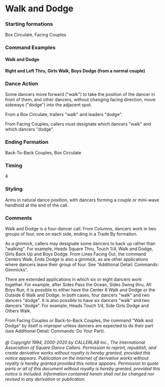 
# Walk and Dodge

### Starting formations

Box Circulate, Facing Couples

### Command Examples

#### Walk and Dodge
#### Right and Left Thru, Girls Walk, Boys Dodge (from a normal couple)

### Dance Action

Some dancers move forward ("walk") to take the position of the dancer in front of them, and other dancers,
without changing facing direction, move sideways ("dodge") into the adjacent spot.

From a Box Circulate, trailers "walk" and leaders "dodge".

From Facing Couples, callers must designate which dancers "walk" and which dancers "dodge".

### Ending Formation

Back-To-Back Couples, Box Circulate

### Timing

4

### Styling

Arms in natural dance position, with dancers forming a couple or
mini-wave handhold at the end of the call.

### Comments

Walk and Dodge is a four-dancer call.
From Columns, dancers work in two groups of four,
one on each side, ending in a Trade By formation.

As a gimmick, callers may designate some dancers
to back up rather than "walking". For example,
Heads Square Thru, Touch 1/4, Walk and Dodge,
Girls Back Up and Boys Dodge. From Lines Facing Out,
the command Centers Walk, Ends Dodge is also a gimmick,
as are other applications where dancers leave their group of four.
See "Additional Detail: Commands: Gimmicks".

There are extended applications in which six or eight dancers
work together. For example, after Sides Pass the Ocean,
Sides Swing thru, All Boys Run, it is possible to either have
the Center 6 Walk and Dodge or the Outside 6 Walk and Dodge.
In both cases, four dancers "walk" and two dancers "dodge".
It is also possible to have six dancers "walk" and two dancers "dodge".
For example, Heads Touch 1/4, Side Girls Dodge and Others Walk.

From Facing Couples or Back-to-Back Couples, the command
"Walk and Dodge" by itself is improper unless dancers are
expected to do their part (see Additional Detail: Commands: Do Your Part).

###### @ Copyright 1994, 2000-2020 by CALLERLAB Inc., The International Association of Square Dance Callers. Permission to reprint, republish, and create derivative works without royalty is hereby granted, provided this notice appears. Publication on the Internet of derivative works without royalty is hereby granted provided this notice appears. Permission to quote parts or all of this document without royalty is hereby granted, provided this notice is included. Information contained herein shall not be changed nor revised in any derivation or publication.
